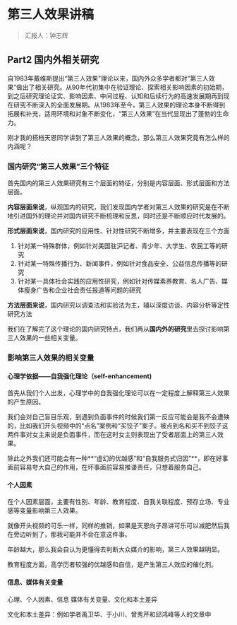# 第三人效果讲稿

> 汇报人：钟志辉

## Part2 国内外相关研究

自1983年戴维斯提出“第三人效果”理论以来，国内外众多学者都对“第三人效果”做出了相关研究。从90年代初集中在验证理论、探索相关影响因素的初始期，到之后研究理论证实、影响因素、中间过程、认知和后续行为的高速发展期再到现在研究不断深入的全面发展期。从1983年至今，第三人效果的理论本身不断得到拓展和补充，适用环境和对象不断变化，“第三人效果”在当代显现出了蓬勃的生命力。


刚才我的搭档天恩同学讲到了第三人效果的概念，那么第三人效果究竟有怎么样的内涵呢？
### 国内研究“第三人效果”三个特征

首先国内的第三人效果研究有三个层面的特征，分别是内容层面、形式层面和方法层面。

**内容层面来说**，纵观国内的研究，我们发现国内学者对第三人效果的研究是在不断地引进国外的理论并对国内研究不断梳理和反思，同时还是不断顺应时代发展的。

**形式层面来说**，国内研究的应用性、针对性研究不断增多，并主要表现在三个方面

1. 针对某一特殊群体，例如针对美国驻沪记者、青少年、大学生、农民工等的研究
2. 针对某一特殊传播行为、新闻事件，例如针对食品安全、公益信息传播等的研究
3. 针对某一具体社会实践的应用性研究，例如针对传媒素养教育、名人广告、媒体瘦身广告和企业社会责任报道等问题的研究

**方法层面来说**，国内研究以调查法和实验法为主，辅以深度访谈、内容分析等定性研究方法

我们在了解完了这个理论的国内研究特点，我们再从**国内外的研究**里去探讨影响第三人效果的一些相关变量。

### 影响第三人效果的相关变量

#### 心理学依据——自我强化理论（self-enhancement)

首先从我们个人出发，心理学中的自我强化理论可以在一定程度上解释第三人效果的产生原因。

我们会对自己盲目乐观，到遇到负面事件的时候我们第一反应可能会是我不会遭殃的，比如我们开头视频中的“点名”案例和“买饺子”案子。被点到名和买不到饺子这两件事对女主来说是负面事件，而在这时女主则表现出了受者层面上的第三人效果。

除此之外我们还可能会有一种**“虚幻的优越感”和“自我服务式归因”**，即在好事面前容易夸大自己的作用，在坏事面前容易推诿责任，只想着服务自己。

#### 个人因素

在个人因素层面，主要有性别、年龄、教育程度、自我关联程度、预存立场、专业感等变量影响第三人效果。

就像开头视频的可乐一样，同样的推销，如果是天恩向子昂讲可乐可以减肥然后我在旁边听到了，那我可能并不会在意这件事。

年龄越大，那么我会自认为更懂得去判断大众媒介的影响，第三人效果越明显。

教育程度方面，高学历者较强的优越感和自信，是产生第三人效应的催化剂。

#### 信息、媒体有关变量

心理、个人因素、信息 媒体有关变量、文化和本土差异

文化和本土差异：例如学者禹卫华、于小川、曾秀芹和邱鸿峰等人的文章中